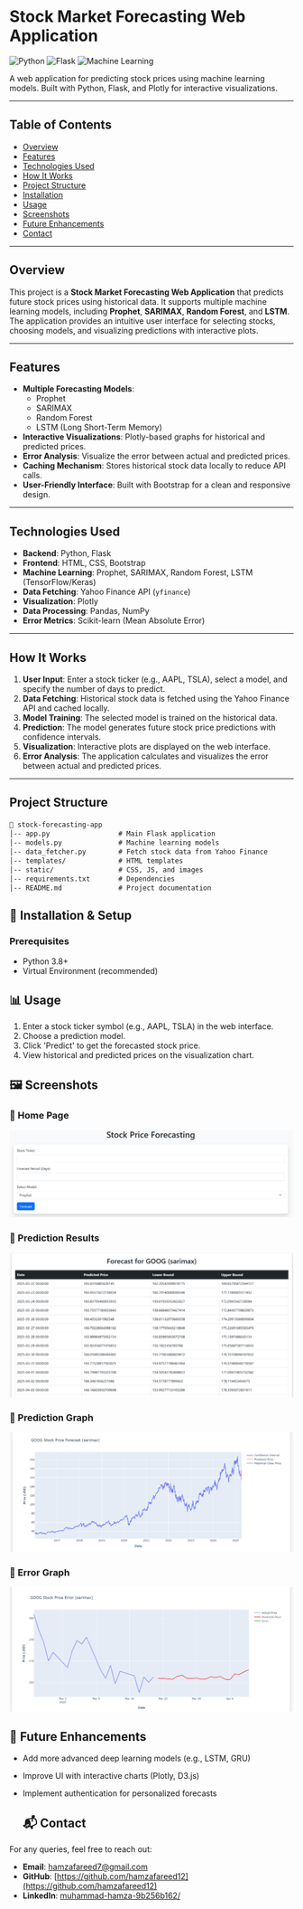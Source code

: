 # Stock Market Forecasting Web Application

![Python](https://img.shields.io/badge/Python-3.8%2B-blue)
![Flask](https://img.shields.io/badge/Flask-2.0%2B-green)
![Machine Learning](https://img.shields.io/badge/Machine%20Learning-Prophet%2C%20SARIMAX%2C%20Random%20Forest%2C%20LSTM-orange)


A web application for predicting stock prices using machine learning models. Built with Python, Flask, and Plotly for interactive visualizations.

---

## Table of Contents
- [Overview](#overview)
- [Features](#features)
- [Technologies Used](#technologies-used)
- [How It Works](#how-it-works)
- [Project Structure](#project-structure)
- [Installation](#installation)
- [Usage](#usage)
- [Screenshots](#screenshots)
- [Future Enhancements](#future-enhancements)
- [Contact](#contact)

---

## Overview
This project is a **Stock Market Forecasting Web Application** that predicts future stock prices using historical data. It supports multiple machine learning models, including **Prophet**, **SARIMAX**, **Random Forest**, and **LSTM**. The application provides an intuitive user interface for selecting stocks, choosing models, and visualizing predictions with interactive plots.

---

## Features
- **Multiple Forecasting Models**:
  - Prophet
  - SARIMAX
  - Random Forest
  - LSTM (Long Short-Term Memory)
- **Interactive Visualizations**: Plotly-based graphs for historical and predicted prices.
- **Error Analysis**: Visualize the error between actual and predicted prices.
- **Caching Mechanism**: Stores historical stock data locally to reduce API calls.
- **User-Friendly Interface**: Built with Bootstrap for a clean and responsive design.

---

## Technologies Used
- **Backend**: Python, Flask
- **Frontend**: HTML, CSS, Bootstrap
- **Machine Learning**: Prophet, SARIMAX, Random Forest, LSTM (TensorFlow/Keras)
- **Data Fetching**: Yahoo Finance API (`yfinance`)
- **Visualization**: Plotly
- **Data Processing**: Pandas, NumPy
- **Error Metrics**: Scikit-learn (Mean Absolute Error)

---

## How It Works
1. **User Input**: Enter a stock ticker (e.g., AAPL, TSLA), select a model, and specify the number of days to predict.
2. **Data Fetching**: Historical stock data is fetched using the Yahoo Finance API and cached locally.
3. **Model Training**: The selected model is trained on the historical data.
4. **Prediction**: The model generates future stock price predictions with confidence intervals.
5. **Visualization**: Interactive plots are displayed on the web interface.
6. **Error Analysis**: The application calculates and visualizes the error between actual and predicted prices.

---

## Project Structure
```
📁 stock-forecasting-app
│-- app.py                 # Main Flask application
│-- models.py              # Machine learning models
│-- data_fetcher.py        # Fetch stock data from Yahoo Finance
│-- templates/             # HTML templates
│-- static/                # CSS, JS, and images
│-- requirements.txt       # Dependencies
│-- README.md              # Project documentation
```

## 🔧 Installation & Setup
### Prerequisites
- Python 3.8+
- Virtual Environment (recommended)

## 📊 Usage
1. Enter a stock ticker symbol (e.g., AAPL, TSLA) in the web interface.
2. Choose a prediction model.
3. Click 'Predict' to get the forecasted stock price.
4. View historical and predicted prices on the visualization chart.

## 🖼️ Screenshots

### 📌 Home Page
![Home Page](https://github.com/hamzafareed12/Stock_Market_Forecasting/blob/master/frontend.png)

### 📌 Prediction Results
![Prediction Results](https://github.com/hamzafareed12/Stock_Market_Forecasting/blob/master/prediction.png)

### 📌 Prediction Graph
![Prediction Results](https://github.com/hamzafareed12/Stock_Market_Forecasting/blob/master/prediction_graph.png)

### 📌 Error Graph
![Prediction Results](https://github.com/hamzafareed12/Stock_Market_Forecasting/blob/master/error_graph.png)

## 🎯 Future Enhancements
- Add more advanced deep learning models (e.g., LSTM, GRU)
- Improve UI with interactive charts (Plotly, D3.js)
- Implement authentication for personalized forecasts

  ## 📬 Contact
For any queries, feel free to reach out:
- **Email**: hamzafareed7@gmail.com
- **GitHub**: [https://github.com/hamzafareed12](https://github.com/hamzafareed12)
- **LinkedIn**: [muhammad-hamza-9b256b162/](https://linkedin.com/in/muhammad-hamza-9b256b162/)

